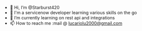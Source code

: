 - 👋 Hi, I’m @Starburst420
- 👀 I'm a servicenow developer learning various skills on the go
- 🌱 I’m currently learning on rest api and integrations
- 📫 How to reach me :mail @ lucariolu2000@gmail.com


<!---
Starburst420/Starburst420 is a ✨ special ✨ repository because its `README.md` (this file) appears on your GitHub profile.
You can click the Preview link to take a look at your changes.
--->
